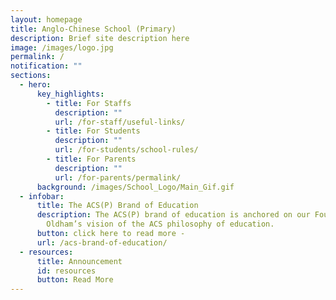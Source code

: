```yaml
---
layout: homepage
title: Anglo-Chinese School (Primary)
description: Brief site description here
image: /images/logo.jpg
permalink: /
notification: ""
sections:
  - hero:
      key_highlights:
        - title: For Staffs
          description: ""
          url: /for-staff/useful-links/
        - title: For Students
          description: ""
          url: /for-students/school-rules/
        - title: For Parents
          description: ""
          url: /for-parents/permalink/
      background: /images/School_Logo/Main_Gif.gif
  - infobar:
      title: The ACS(P) Brand of Education
      description: The ACS(P) brand of education is anchored on our Founder, Bishop
        Oldham’s vision of the ACS philosophy of education.
      button: click here to read more -
      url: /acs-brand-of-education/
  - resources:
      title: Announcement
      id: resources
      button: Read More
---
```

